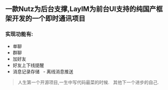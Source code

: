 ## 一款Nutz为后台支撑,LayIM为前台UI支持的纯国产框架开发的一个即时通讯项目
  ### 实现功能有:
   - 单聊
   - 群聊
   - 加好友
   - 好友上下线提醒
   - 消息记录存储
   - 离线消息推送

> 人生第一个开源项目,一生中写代码最菜的时候.
  
> 其他下一个进步的自己.
